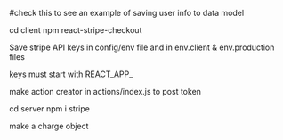 #check this to see an example of saving user info to data model

cd client
npm react-stripe-checkout

Save stripe API keys in config/env file
and in env.client & env.production files

keys must start with REACT_APP_

make action creator in actions/index.js to post token


cd server
npm i stripe


make a charge object
